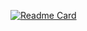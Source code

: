 [![Readme Card](https://github-readme-stats.vercel.app/api/pin/?username=arthydev&repo=Spider-Man-Countdown)](https://github.com/arthydev/Spider-Man-Countdown/)
